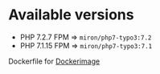 # Available versions

* PHP 7.2.7 FPM => `miron/php7-typo3:7.2`
* PHP 7.1.15 FPM => `miron/php7-typo3:7.1`

Dockerfile for [Dockerimage](https://hub.docker.com/r/miron/php7-typo3/)

